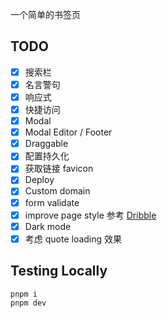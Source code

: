 一个简单的书签页

## TODO
- [x] 搜索栏
- [x] 名言警句
- [x] 响应式
- [x] 快捷访问
- [x] Modal
- [x] Modal Editor / Footer
- [x] Draggable
- [x] 配置持久化
- [x] 获取链接 favicon
- [x] Deploy
- [x] Custom domain
- [x] form validate
- [x] improve page style 参考 [Dribble](https://dribbble.com/shots/12270143-Interaction-37-Persistent-Bottom-Nav-Bar)
- [x] Dark mode
- [x] 考虑 quote loading 效果

## Testing Locally

```bash
pnpm i
pnpm dev
```
